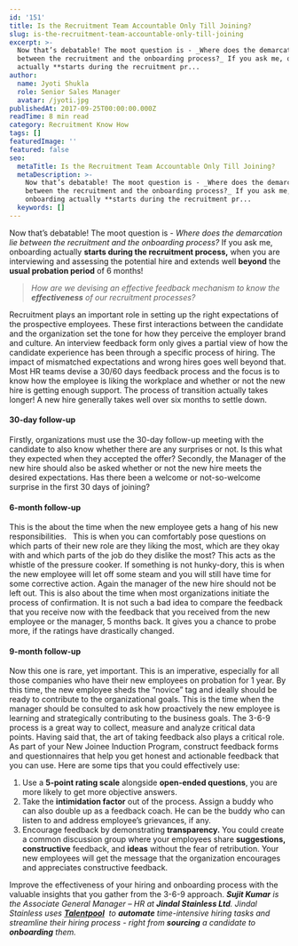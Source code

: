 ```yaml
---
id: '151'
title: Is the Recruitment Team Accountable Only Till Joining?
slug: is-the-recruitment-team-accountable-only-till-joining
excerpt: >-
  Now that’s debatable! The moot question is - _Where does the demarcation lie
  between the recruitment and the onboarding process?_ If you ask me, onboarding
  actually **starts during the recruitment pr...
author:
  name: Jyoti Shukla
  role: Senior Sales Manager
  avatar: /jyoti.jpg
publishedAt: 2017-09-25T00:00:00.000Z
readTime: 8 min read
category: Recruitment Know How
tags: []
featuredImage: ''
featured: false
seo:
  metaTitle: Is the Recruitment Team Accountable Only Till Joining?
  metaDescription: >-
    Now that’s debatable! The moot question is - _Where does the demarcation lie
    between the recruitment and the onboarding process?_ If you ask me,
    onboarding actually **starts during the recruitment pr...
  keywords: []
---
```


Now that’s debatable! The moot question is - _Where does the demarcation lie between the recruitment and the onboarding process?_ If you ask me, onboarding actually **starts during the recruitment process,** when you are interviewing and assessing the potential hire and extends well **beyond** the **usual probation period** of 6 months!

> _How are we devising an effective feedback mechanism to know the **effectiveness** of our recruitment processes?_

<!--more--> Recruitment plays an important role in setting up the right expectations of the prospective employees. These first interactions between the candidate and the organization set the tone for how they perceive the employer brand and culture. An interview feedback form only gives a partial view of how the candidate experience has been through a specific process of hiring. The impact of mismatched expectations and wrong hires goes well beyond that. Most HR teams devise a 30/60 days feedback process and the focus is to know how the employee is liking the workplace and whether or not the new hire is getting enough support. The process of transition actually takes longer! A new hire generally takes well over six months to settle down.

#### **30-day follow-up**

Firstly, organizations must use the 30-day follow-up meeting with the candidate to also know whether there are any surprises or not. Is this what they expected when they accepted the offer? Secondly, the Manager of the new hire should also be asked whether or not the new hire meets the desired expectations. Has there been a welcome or not-so-welcome surprise in the first 30 days of joining?

#### **6-month follow-up**

This is the about the time when the new employee gets a hang of his new responsibilities.   This is when you can comfortably pose questions on which parts of their new role are they liking the most, which are they okay with and which parts of the job do they dislike the most? This acts as the whistle of the pressure cooker. If something is not hunky-dory, this is when the new employee will let off some steam and you will still have time for some corrective action. Again the manager of the new hire should not be left out. This is also about the time when most organizations initiate the process of confirmation. It is not such a bad idea to compare the feedback that you receive now with the feedback that you received from the new employee or the manager, 5 months back. It gives you a chance to probe more, if the ratings have drastically changed. 

#### **9-month follow-up**

Now this one is rare, yet important. This is an imperative, especially for all those companies who have their new employees on probation for 1 year. By this time, the new employee sheds the “novice” tag and ideally should be ready to contribute to the organizational goals. This is the time when the manager should be consulted to ask how proactively the new employee is learning and strategically contributing to the business goals. The 3-6-9 process is a great way to collect, measure and analyze critical data points. Having said that, the art of taking feedback also plays a critical role. As part of your New Joinee Induction Program, construct feedback forms and questionnaires that help you get honest and actionable feedback that you can use. Here are some tips that you could effectively use:

1. Use a **5-point rating scale** alongside **open-ended questions**, you are more likely to get more objective answers.
2. Take the **intimidation factor** out of the process. Assign a buddy who can also double up as a feedback coach. He can be the buddy who can listen to and address employee’s grievances, if any.
3. Encourage feedback by demonstrating **transparency.** You could create a common discussion group where your employees share **suggestions, constructive** feedback, and **ideas** without the fear of retribution. Your new employees will get the message that the organization encourages and appreciates constructive feedback.

Improve the effectiveness of your hiring and onboarding process with the valuable insights that you gather from the 3-6-9 approach. _**Sujit Kumar** is the Associate General Manager – HR at **Jindal Stainless Ltd**. Jindal Stainless uses [**Talentpool**](https://www.thetalentpool.ai/)  to **automate** time-intensive hiring tasks and streamline their hiring process - right from **sourcing** a candidate to **onboarding** them._ 

<script type="application/ld+json"><br /> { "@context": "http://schema.org",<br /> "@type": "BlogPosting",<br /> "mainEntityOfPage": {<br /> "@type": "WebPage",<br /> "@id": "https://www.thetalentpool.ai/"<br /> },<br /> "headline": "Is the Recruitment Team Accountable Only Till Joining?",<br /> "alternativeHeadline": "Recruitment plays an important role in setting up the right expectations of the prospective employees.",<br /> "award": "",<br /> "image": {<br /> "@type": "ImageObject",<br /> "url":"https://www.thetalentpool.ai/images/logo.png",<br /> "height": 800,<br /> "width": 800},<br /> "editor": "Talent Pool",<br /> "genre": "Customers Review",<br /> "keywords": "Recruiting Software, Employment, Recruitment Team Accountable ",<br /> "wordcount": "822",<br /> "publisher": {<br /> "@type": "Organization",<br /> "name": "Talent Pool",<br /> "logo": {<br /> "@type": "ImageObject",<br /> "url": "https://www.thetalentpool.ai/images/logo.png",<br /> "width": 600,<br /> "height": 60<br /> }<br /> },<br /> "url": "https://www.thetalentpool.ai/is-the-recruitment-team-accountable-only-till-joining/",<br /> "datePublished": "2017-09-25",<br /> "dateCreated": "2017-09-25",<br /> "dateModified": "2017-09-25",<br /> "description": "Now that’s debatable! The moot question is – Where does the demarcation lie between the recruitment and the onboarding process?<br /> If you ask me, onboarding actually starts during the recruitment process, when you are interviewing and assessing the potential hire and extends well beyond the usual probation period of 6 months!<br /> How are we devising an effective feedback mechanism to know the effectiveness of our recruitment processes?<br /> Recruitment plays an important role in setting up the right expectations of the prospective employees. These first interactions between the candidate and the organization set the tone for how they perceive the employer brand and culture.<br /> An interview feedback form only gives a partial view of how the candidate experience has been through a specific process of hiring. The impact of mismatched expectations and wrong hires goes well beyond that.<br /> Most HR teams devise a 30/60 days feedback process and the focus is to know how the employee is liking the workplace and whether or not the new hire is getting enough support. The process of transition actually takes longer! A new hire generally takes well over six months to settle down.<br /> 30-day follow-up<br /> Firstly, organizations must use the 30-day follow-up meeting with the candidate to also know whether there are any surprises or not. Is this what they expected when they accepted the offer? Secondly, the Manager of the new hire should also be asked whether or not the new hire meets the desired expectations. Has there been a welcome or not-so-welcome surprise in the first 30 days of joining?<br /> 6-month follow-up<br /> This is the about the time when the new employee gets a hang of his new responsibilities. This is when you can comfortably pose questions on which parts of their new role are they liking the most, which are they okay with and which parts of the job do they dislike the most? This acts as the whistle of the pressure cooker. If something is not hunky-dory, this is when the new employee will let off some steam and you will still have time for some corrective action.<br /> Again the manager o f the new hire should not be left out. This is also about the time when most organizations initiate the process of confirmation. It is not such a bad idea to compare the feedback that you receive now with the feedback that you received from the new employee or the manager, 5 months back. It gives you a chance to probe more, if the ratings have drastically changed.<br /> 9-month follow-up<br /> Now this one is rare, yet important. This is an imperative, especially for all those companies who have their new employees on probation for 1 year. By this time, the new employee sheds the “novice” tag and ideally should be ready to contribute to the organizational goals.<br /> This is the time when the manager should be consulted to ask how proactively the new employee is learning and strategically contributing to the business goals.<br /> The 3-6-9 process is a great way to collect, measure and analyze critical data points. Having said that, the art of taking feedback also plays a critical role. As part of your New Joinee Induction Program, construct feedback forms and questionnaires that help you get honest and actionable feedback that you can use. Here are some tips that you could effectively use:<br /> Use a 5-point rating scale alongside open-ended questions, you are more likely to get more objective answers.<br /> Take the intimidation factor out of the process. Assign a buddy who can also double up as a feedback coach. He can be the buddy who can listen to and address employee’s grievances, if any.<br /> Encourage feedback by demonstrating transparency. You could create a common discussion group where your employees share suggestions, constructive feedback, and ideas without the fear of retribution. Your new employees will get the message that the organization encourages and appreciates constructive feedback.<br /> Improve the effectiveness of your hiring and onboarding process with the valuable insights that you gather from the 3-6-9 approach.<br /> Sujit Kumar is the Associate General Manager – HR at Jindal Stainless Ltd. Jindal Stainless uses Talentpool to automate time-intensive hiring tasks and streamline their hiring process – right from sourcing a candidate to onboarding them.",<br /> "author": {<br /> "@type": "Organization",<br /> "name": "Sujit Kumar"<br /> }<br /> }<br /></script>
